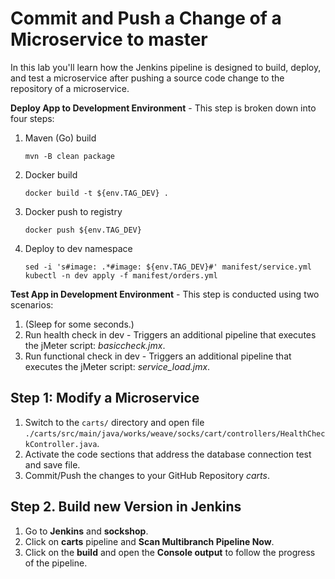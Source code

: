 # Commit and Push a Change of a Microservice to master

In this lab you'll learn how the Jenkins pipeline is designed to build, deploy, and test a microservice after pushing a source code change to the repository of a microservice. 

**Deploy App to Development Environment** - This step is broken down into four steps:   

1. Maven (Go) build
    ```
    mvn -B clean package
    ```

1. Docker build
    ```
    docker build -t ${env.TAG_DEV} .
    ```

1. Docker push to registry
    ```
    docker push ${env.TAG_DEV}
    ```

1. Deploy to dev namespace
    ```
    sed -i 's#image: .*#image: ${env.TAG_DEV}#' manifest/service.yml
    kubectl -n dev apply -f manifest/orders.yml
    ```

**Test App in Development Environment** - This step is conducted using two scenarios:   
1. (Sleep for some seconds.)
1. Run health check in dev - Triggers an additional pipeline that executes the jMeter script: *basiccheck.jmx*.
1. Run functional check in dev - Triggers an additional pipeline that executes the jMeter script: *service_load.jmx*.

## Step 1: Modify a Microservice

1. Switch to the `carts/` directory and open file `./carts/src/main/java/works/weave/socks/cart/controllers/HealthCheckController.java`. 
1. Activate the code sections that address the database connection test and save file.
1. Commit/Push the changes to your GitHub Repository *carts*.

## Step 2. Build new Version in Jenkins

1. Go to **Jenkins** and **sockshop**.
1. Click on **carts** pipeline and **Scan Multibranch Pipeline Now**.
1. Click on the **build** and open the **Console output** to follow the progress of the pipeline.
